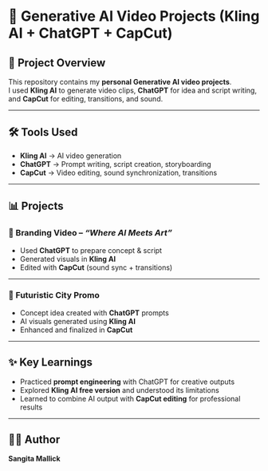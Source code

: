 # 🎥 Generative AI Video Projects (Kling AI + ChatGPT + CapCut)  

## 📖 Project Overview  
This repository contains my **personal Generative AI video projects**.  
I used **Kling AI** to generate video clips, **ChatGPT** for idea and script writing, and **CapCut** for editing, transitions, and sound.  

---

## 🛠 Tools Used  
- **Kling AI** → AI video generation  
- **ChatGPT** → Prompt writing, script creation, storyboarding  
- **CapCut** → Video editing, sound synchronization, transitions  

---

## 📊 Projects  

### 🔹 Branding Video – *“Where AI Meets Art”*  
- Used **ChatGPT** to prepare concept & script  
- Generated visuals in **Kling AI**  
- Edited with **CapCut** (sound sync + transitions)  
---

### 🔹 Futuristic City Promo  
- Concept idea created with **ChatGPT** prompts  
- AI visuals generated using **Kling AI**  
- Enhanced and finalized in **CapCut**  
 

---

## ✨ Key Learnings  
- Practiced **prompt engineering** with ChatGPT for creative outputs  
- Explored **Kling AI free version** and understood its limitations  
- Learned to combine AI output with **CapCut editing** for professional results  

---

## 👩‍💻 Author  
**Sangita Mallick**  
